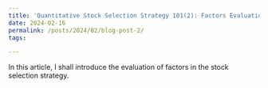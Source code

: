 ```yaml
---
title: 'Quantitative Stock Selection Strategy 101(2): Factors Evaluation'
date: 2024-02-16
permalink: /posts/2024/02/blog-post-2/
tags:

---
```



In this article, I shall introduce the evaluation of factors in the stock selection strategy.



